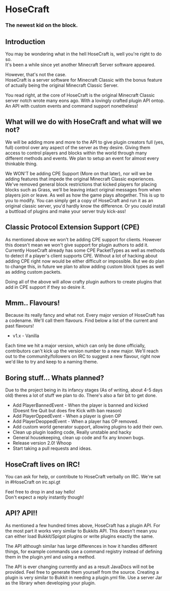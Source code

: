 # HoseCraft

### The newest kid on the block.

## Introduction

You may be wondering what in the hell HoseCraft is, well you're right to do so.  
It's been a while since yet another Minecraft Server software appeared.

However, that's not the case.  
HoseCraft is a server software for Minecraft Classic with the bonus feature of actually being the original Minecraft Classic Server.

You read right, at the core of HoseCraft is the original Minecraft Classic server notch wrote many eons ago. With a lovingly crafted plugin API ontop.  
An API with custom events and command support nonetheless!

## What will we do with HoseCraft and what will we not?

We will be adding more and more to the API to give plugin creators full (yes, full) control over any aspect of the server as they desire. Giving them access to control players and blocks within the world through many different methods and events. We plan to setup an event for almost every thinkable thing.

We WON'T be adding CPE Support (More on that later), nor will we be adding features that impede the original Minecraft Classic experiences. We've removed general block restrictions that kicked players for placing blocks such as Grass, we'll be leaving intact original messages from when players join or leave. As well as how the game plays altogether. This is up to you to modify. You can simply get a copy of HoseCraft and run it as an original classic server, you'd hardly know the difference. Or you could install a buttload of plugins and make your server truly kick-ass!

## Classic Protocol Extension Support (CPE)

As mentioned above we won't be adding CPE support for clients. However this doesn't mean we won't give support for plugin authors to add it. Currently HoseCraft already has some CPE PacketTypes as well as methods to detect if a player's client supports CPE. Without a lot of hacking about adding CPE right now would be either difficult or impossible. But we do plan to change this, in future we plan to allow adding custom block types as well as adding custom packets.

Doing all of the above will allow crafty plugin authors to create plugins that add in CPE support if they so desire it.

## Mmm.. Flavours!

Because its really fancy and what not. Every major version of HoseCraft has a codename. We'll call them flavours. Find below a list of the current and past flavours!

*   v1.x - Vanilla

Each time we hit a major version, which can only be done officially, contributors can't kick up the version number to a new major. We'll reach out to the community/followers on IRC to suggest a new flavour, right now we'd like to try and keep to a naming theme.

## Boring stuff... Whats planned?

Due to the project being in its infancy stages (As of writing, about 4-5 days old) theres a lot of stuff we plan to do. There's also a fair bit to get done.

*   Add PlayerBannedEvent - When the player is banned and kicked (Doesnt fire Quit but does fire Kick with ban reason)
*   Add PlayerOppedEvent - When a player is given OP
*   Add PlayerDeoppedEvent - When a player has OP removed.
*   Add custom world generator support, allowing plugins to add their own.
*   Clean up plugin loading code, Really unstable and hacky
*   General housekeeping, clean up code and fix any known bugs.
*   Release version 2.0! Whoop
*   Start taking a pull requests and ideas.

## HoseCraft lives on IRC!

You can ask for help, or contribute to HoseCraft verbally on IRC. We're sat in #HoseCraft on irc.spi.gt

Feel free to drop in and say hello!  
Don't expect a reply instantly though!

## API? API!!

As mentioned a few hundred times above, HoseCraft has a plugin API. For the most part it works very similar to Bukkits API. This doesn't mean you can either load Bukkit/Spigot plugins or write plugins exactly the same.

The API although similar has large differences in how it handles different things, for example commands use a command registry instead of defining them in the plugin.yml and using a method.

The API is ever changing currently and as a result JavaDocs will not be provided. Feel free to generate them yourself from the source. Creating a plugin is very similar to Bukkit in needing a plugin.yml file. Use a server Jar as the library when developing your plugin.